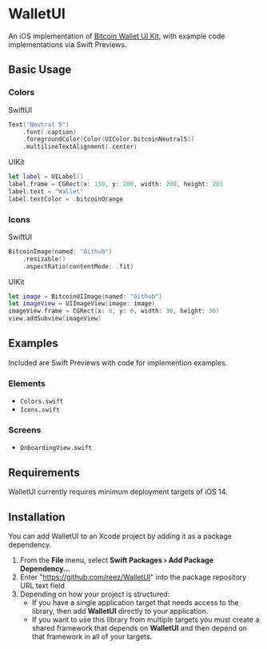 # WalletUI

An iOS implementation of [Bitcoin Wallet UI Kit](https://www.figma.com/community/file/916680391812923706/Bitcoin-Wallet-UI-Kit-(work-in-progress)), with example code implementations via Swift Previews.

## Basic Usage

### Colors

SwiftUI
```swift
Text("Neutral 5")
    .font(.caption)
    .foregroundColor(Color(UIColor.bitcoinNeutral5))
    .multilineTextAlignment(.center)
```

UIKit

```swift
let label = UILabel()
label.frame = CGRect(x: 150, y: 200, width: 200, height: 20)
label.text = "Wallet"
label.textColor = .bitcoinOrange
```
### Icons

SwiftUI

```swift
BitcoinImage(named: "Github")
    .resizable()
    .aspectRatio(contentMode: .fit)
```

UIKit

```swift
let image = BitcoinUIImage(named: "Github")
let imageView = UIImageView(image: image)
imageView.frame = CGRect(x: 0, y: 0, width: 30, height: 30)
view.addSubview(imageView)
```

## Examples

Included are Swift Previews with code for implemention examples.

### Elements

- `Colors.swift` 
- `Icons.swift` 

### Screens

- `OnboardingView.swift`

## Requirements

WalletUI currently requires minimum deployment targets of iOS 14.

## Installation

You can add WalletUI to an Xcode project by adding it as a package dependency.

  1. From the **File** menu, select **Swift Packages › Add Package Dependency…**
  2. Enter "https://github.com/reez/WalletUI" into the package repository URL text field
  3. Depending on how your project is structured:
      - If you have a single application target that needs access to the library, then add **WalletUI** directly to your application.
      - If you want to use this library from multiple targets you must create a shared framework that depends on **WalletUI** and then depend on that framework in all of your targets.

